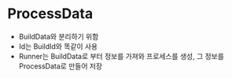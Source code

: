 # ProcessData
- BuildData와 분리하기 위함
- Id는 BuildId와 똑같이 사용
- Runner는 BuildData로 부터 정보를 가져와 프로세스를 생성, 그 정보를 ProcessData로 만들어 저장 